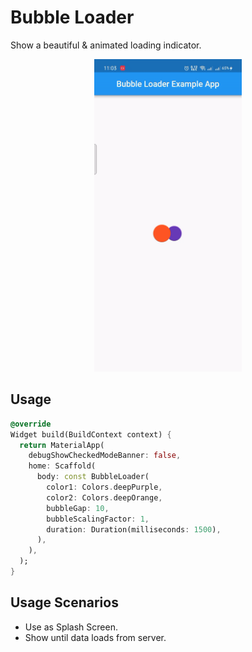 

# Bubble Loader
Show a beautiful & animated loading indicator.

<p align="center">
	<img src="example/demo/1.gif" height="500" alt="Bubble Loader Demo" />
</p>

## Usage

```dart
@override
Widget build(BuildContext context) {
  return MaterialApp(
    debugShowCheckedModeBanner: false,
    home: Scaffold(
      body: const BubbleLoader(
        color1: Colors.deepPurple,
        color2: Colors.deepOrange,
        bubbleGap: 10,
        bubbleScalingFactor: 1,
        duration: Duration(milliseconds: 1500),
      ),
    ),
  );
}
```

## Usage Scenarios

- Use as Splash Screen.
- Show until data loads from server.
